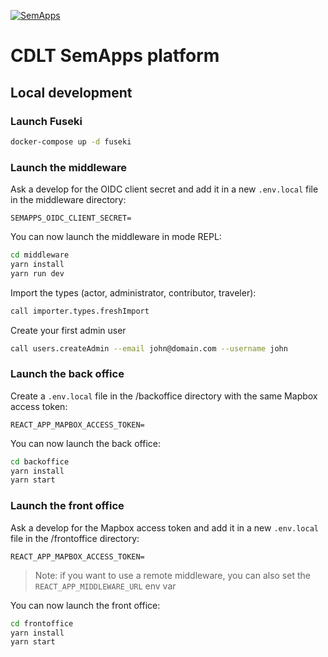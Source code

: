 [![SemApps](https://badgen.net/badge/Powered%20by/SemApps/28CDFB)](https://semapps.org)

# CDLT SemApps platform

## Local development

### Launch Fuseki

```bash
docker-compose up -d fuseki
```

### Launch the middleware

Ask a develop for the OIDC client secret and add it in a new `.env.local` file in the middleware directory:

```dotenv
SEMAPPS_OIDC_CLIENT_SECRET=
```

You can now launch the middleware in mode REPL:

```bash
cd middleware
yarn install
yarn run dev
```

Import the types (actor, administrator, contributor, traveler):

```bash
call importer.types.freshImport
```

Create your first admin user

```bash
call users.createAdmin --email john@domain.com --username john 
```

### Launch the back office

Create a `.env.local` file in the /backoffice directory with the same Mapbox access token:

```dotenv
REACT_APP_MAPBOX_ACCESS_TOKEN=
```

You can now launch the back office:

```bash
cd backoffice
yarn install
yarn start
```


### Launch the front office

Ask a develop for the Mapbox access token and add it in a new `.env.local` file in the /frontoffice directory:

```dotenv
REACT_APP_MAPBOX_ACCESS_TOKEN=
```

> Note: if you want to use a remote middleware, you can also set the `REACT_APP_MIDDLEWARE_URL` env var

You can now launch the front office:

```bash
cd frontoffice
yarn install
yarn start
```
